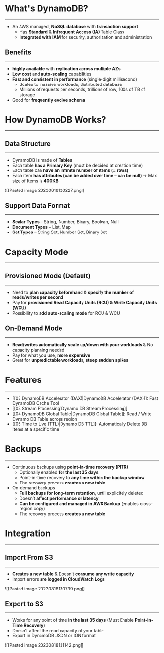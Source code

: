# What's DynamoDB?
---

* An AWS managed, **NoSQL database** with **transaction support**
	* Has **Standard** & **Infrequent Access (IA)** Table Class
	* **Integrated with IAM** for security, authorization and administration

## Benefits
---

* **highly available** with **replication across multiple AZs**
* **Low cost** and **auto-scaling** capabilities
* **Fast and consistent in performance** (single-digit millisecond)
	* Scales to massive workloads, distributed database
	* Millions of requests per seconds, trillions of row, 100s of TB of storage
* Good for **frequently evolve schema**

# How DynamoDB Works?
---

## Data Structure
---

* DynamoDB is made of **Tables**
* Each table **has a Primary Key** (must be decided at creation time)
* Each table can **have an infinite number of items (= rows)**
* Each item **has attributes (can be added over time – can be null)** -> Max size of Items is **400KB**

![[Pasted image 20230818120227.png]]

## Support Data Format
---

* **Scalar Types** – String, Number, Binary, Boolean, Null
* **Document Types** – List, Map
* **Set Types** – String Set, Number Set, Binary Set

# Capacity Mode
---
## Provisioned Mode (Default)
---

* Need to **plan capacity beforehand** & **specify the number of reads/writes per second**
* Pay for **provisioned Read Capacity Units (RCU) & Write Capacity Units (WCU)**
* Possibility to **add auto-scaling mode** for RCU & WCU

## On-Demand Mode
---

* **Read/writes automatically scale up/down with your workloads** & No capacity planning needed
* Pay for what you use, **more expensive**
* Great for **unpredictable workloads, steep sudden spikes**

# Features
---

* [[02 DynamoDB Accelerator (DAX)|DynamoDB Accelerator (DAX)]]: Fast DynamoDB Cache Tool
* [[03 Stream Processing|Dynamo DB Stream Processing]]
* [[04 DynamoDB Global Table|DynamoDB Global Table]]: Read / Write Dynamo DB Table across region
* [[05 Time to Live (TTL)|Dynamo DB TTL]]: Automatically Delete DB Items at a specific time

# Backups
---

* Continuous backups using **point-in-time recovery (PITR)**
	* Optionally enabled **for the last 35 days**
	* Point-in-time recovery to **any time within the backup window**
	* The recovery process **creates a new table**
* On-demand backups
	* **Full backups for long-term retention**, until explicitely deleted
	* Doesn’t **affect performance or latency**
	* **Can be configured and managed in AWS Backup** (enables cross-region copy)
	* The recovery process **creates a new table**

# Integration
---

## Import From S3
---

* **Creates a new table** & Doesn’t **consume any write capacity**
* Import errors **are logged in CloudWatch Logs**

![[Pasted image 20230818130739.png]]

## Export to S3
---

* Works for any point of time **in the last 35 days** (Must Enable **Point-in-Time Recovery**)
* Doesn’t affect the read capacity of your table
* Export in DynamoDB JSON or ION format

![[Pasted image 20230818131142.png]]
